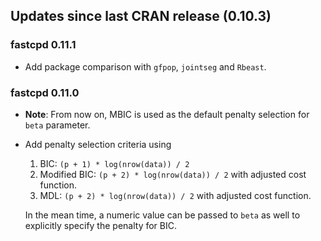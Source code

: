 ## Updates since last CRAN release (0.10.3)

### fastcpd 0.11.1

*   Add package comparison with `gfpop`, `jointseg` and `Rbeast`.

### fastcpd 0.11.0

*   **Note**: From now on, MBIC is used as the default penalty selection for
    `beta` parameter.
*   Add penalty selection criteria using

    1. BIC: `(p + 1) * log(nrow(data)) / 2`
    1. Modified BIC: `(p + 2) * log(nrow(data)) / 2` with adjusted cost
       function.
    1. MDL: `(p + 2) * log(nrow(data)) / 2` with adjusted cost function.

    In the mean time, a numeric value can be passed to `beta` as well to
    explicitly specify the penalty for BIC.
